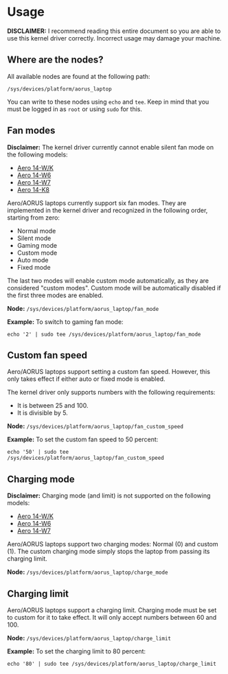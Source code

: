 # Usage

**DISCLAIMER:** I recommend reading this entire document so you are able to use this kernel driver correctly. Incorrect usage may damage your machine.

## Where are the nodes?
All available nodes are found at the following path:
```
/sys/devices/platform/aorus_laptop
```
You can write to these nodes using `echo` and `tee`. Keep in mind that you must be logged in as `root` or using `sudo` for this.

## Fan modes

**Disclaimer:** The kernel driver currently cannot enable silent fan mode on the following models:
* [Aero 14-W/K](https://www.gigabyte.com/Laptop/AERO-14--GTX-970M-965M)
* [Aero 14-W6](https://www.gigabyte.com/Laptop/AERO-14--GTX-1060)
* [Aero 14-W7](https://www.gigabyte.com/Laptop/AERO-14--i7-7700HQ)
* [Aero 14-K8](https://www.gigabyte.com/us/Laptop/AERO-14--i7-8750H)

Aero/AORUS laptops currently support six fan modes. They are implemented in the kernel driver and recognized in the following order, starting from zero:
- Normal mode
- Silent mode
- Gaming mode
- Custom mode
- Auto mode
- Fixed mode

The last two modes will enable custom mode automatically, as they are considered "custom modes". Custom mode will be automatically disabled if the first three modes are enabled.

**Node:** `/sys/devices/platform/aorus_laptop/fan_mode`

**Example:** To switch to gaming fan mode:
```
echo '2' | sudo tee /sys/devices/platform/aorus_laptop/fan_mode
```

## Custom fan speed
Aero/AORUS laptops support setting a custom fan speed. However, this only takes effect if either auto or fixed mode is enabled.

The kernel driver only supports numbers with the following requirements:
- It is between 25 and 100.
- It is divisible by 5.

**Node:** `/sys/devices/platform/aorus_laptop/fan_custom_speed`

**Example:** To set the custom fan speed to 50 percent:
```
echo '50' | sudo tee /sys/devices/platform/aorus_laptop/fan_custom_speed
```

## Charging mode
**Disclaimer:** Charging mode (and limit) is not supported on the following models:
* [Aero 14-W/K](https://www.gigabyte.com/Laptop/AERO-14--GTX-970M-965M)
* [Aero 14-W6](https://www.gigabyte.com/Laptop/AERO-14--GTX-1060)
* [Aero 14-W7](https://www.gigabyte.com/Laptop/AERO-14--i7-7700HQ)

Aero/AORUS laptops support two charging modes: Normal (0) and custom (1). The custom charging mode simply stops the laptop from passing its charging limit.

**Node:** `/sys/devices/platform/aorus_laptop/charge_mode`

## Charging limit

Aero/AORUS laptops support a charging limit. Charging mode must be set to custom for it to take effect. It will only accept numbers between 60 and 100.

**Node:** `/sys/devices/platform/aorus_laptop/charge_limit`

**Example:** To set the charging limit to 80 percent:
```
echo '80' | sudo tee /sys/devices/platform/aorus_laptop/charge_limit
```

